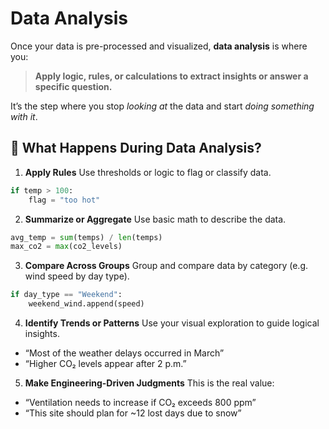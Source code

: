 # Data Analysis
Once your data is pre-processed and visualized, **data analysis** is where you:

> **Apply logic, rules, or calculations to extract insights or answer a specific question.**

It’s the step where you stop *looking at* the data and start *doing something with it*.

## 🧠 What Happens During Data Analysis?

1. **Apply Rules**
Use thresholds or logic to flag or classify data.

```python
if temp > 100:
    flag = "too hot"
```

2. **Summarize or Aggregate**
Use basic math to describe the data.

```python
avg_temp = sum(temps) / len(temps)
max_co2 = max(co2_levels)
```

3. **Compare Across Groups**
Group and compare data by category (e.g. wind speed by day type).

```python
if day_type == "Weekend":
    weekend_wind.append(speed)
```

4. **Identify Trends or Patterns**
Use your visual exploration to guide logical insights.
- “Most of the weather delays occurred in March”
- “Higher CO₂ levels appear after 2 p.m.”

5. **Make Engineering-Driven Judgments**
This is the real value:
- “Ventilation needs to increase if CO₂ exceeds 800 ppm”
- “This site should plan for ~12 lost days due to snow”
